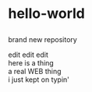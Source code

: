 # hello-world<p><p>
brand new repository<p>
 edit edit edit<br>
 here is a thing<br>
 a real WEB thing<br>
 i just kept on typin'
